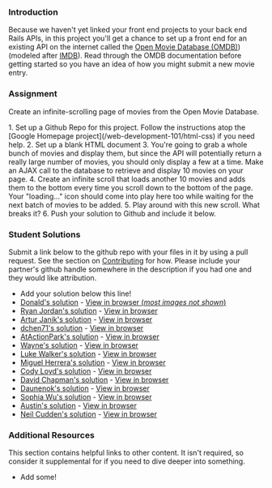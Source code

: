 ### Introduction
Because we haven't yet linked your front end projects to your back end Rails APIs, in this project you'll get a chance to set up a front end for an existing API on the internet called the [Open Movie Database (OMDB)](http://www.omdbapi.com/))(modeled after [IMDB](http://www.imdb.com)). Read through the OMDB documentation before getting started so you have an idea of how you might submit a new movie entry.


### Assignment
Create an infinite-scrolling page of movies from the Open Movie Database.

<div class="lesson-content__panel" markdown="1">
1. Set up a Github Repo for this project.  Follow the instructions atop the [Google Homepage project](/web-development-101/html-css) if you need help.
2. Set up a blank HTML document
3. You're going to grab a whole bunch of movies and display them, but since the API will potentially return a really large number of movies, you should only display a few at a time.  Make an AJAX call to the database to retrieve and display 10 movies on your page.
4. Create an infinite scroll that loads another 10 movies and adds them to the bottom every time you scroll down to the bottom of the page.  Your "loading..." icon should come into play here too while waiting for the next batch of movies to be added.
5. Play around with this new scroll.  What breaks it?
6. Push your solution to Github and include it below.
</div>

### Student Solutions
Submit a link below to the github repo with your files in it by using a pull request.  See the section on [Contributing](http://github.com/TheOdinProject/curriculum/blob/master/contributing.md) for how.  Please include your partner's github handle somewhere in the description if you had one and they would like attribution.

* Add your solution below this line!
* [Donald's solution](https://github.com/donaldali/odin-js-jquery/tree/master/ajax_infinite_scroll) - [View in browser (*most images not shown*)](http://htmlpreview.github.io/?https://github.com/donaldali/odin-js-jquery/blob/master/ajax_infinite_scroll/index.html)
* [Ryan Jordan's solution](https://github.com/krjordan/odin-project/tree/master/Movie-App) - [View in browser](http://htmlpreview.github.io/?https://github.com/krjordan/odin-project/tree/master/Movie-App/index.html#top)
* [Artur Janik's solution](https://github.com/ArturJanik/TOPJS/tree/master/Project8) - [View in browser](http://rawgit.com/ArturJanik/TOPJS/master/Project8/index.html)
* [dchen71's solution](https://github.com/dchen71/odin-ajax_submission) - [View in browser](http://rawgit.com/dchen71/odin-ajax_submission/master/Index.html)
* [AtActionPark's solution](https://github.com/AtActionPark/odin_ajax_scroll) - [View in browser](http://htmlpreview.github.io/?https://github.com/AtActionPark/odin_ajax_scroll/blob/master/index.html)
* [Wayne's solution](https://github.com/wayneho/Ajax-Infinite-Scroll) - [View in browser](https://rawgit.com/wayneho/Ajax-Infinite-Scroll/master/index.html)
* [Luke Walker's solution](https://github.com/ubershibs/odin-js-course/tree/master/omdb) - [View in browser](http://lukewalker.org/odin/js-course/omdb/)
* [Miguel Herrera's solution](https://github.com/migueloherrera/js-infinite-scroll) - [View in browser](http://htmlpreview.github.io/?https://github.com/migueloherrera/js-infinite-scroll/blob/master/index.html)
* [Cody Loyd's solution](https://github.com/codyloyd/js-infinite-scrolling-test) - [View in browser](http://codyloyd.com/js-infinite-scrolling-test/)
* [David Chapman's solution](https://github.com/davidchappy/odin_training_projects/tree/master/ajax-infinite-scrolling) - [View in browser](http://movies.dachapman.com/)
* [Daunenok's solution](https://github.com/daunenok/movie-database) - [View in browser](https://daunenok.github.io/movie-database/)
* [Sophia Wu's solution](https://github.com/SophiaLWu/ajax-infinite-scrolling-project) - [View in browser](https://sophialwu.github.io/ajax-infinite-scrolling-project/)
* [Austin's solution](https://github.com/CouchofTomato/infinite_scroll) - [View in browser](https://couchoftomato.github.io/infinite_scroll/)
* [Neil Cudden's solution](https://github.com/ncud4bloc/Ajax_Movies) - [View in browser](https://ncud4bloc.github.io/Ajax_Movies/HTML/indexOMDB.html)

### Additional Resources
This section contains helpful links to other content. It isn't required, so consider it supplemental for if you need to dive deeper into something.

* Add some!
